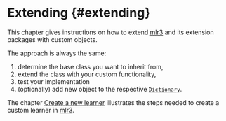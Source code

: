 # Extending {#extending}

This chapter gives instructions on how to extend [mlr3](https://mlr3.mlr-org.com) and its extension packages with custom objects.

The approach is always the same:

1. determine the base class you want to inherit from,
2. extend the class with your custom functionality,
3. test your implementation
4. (optionally) add new object to the respective [`Dictionary`](https://mlr3misc.mlr-org.com/reference/Dictionary.html).

The chapter [Create a new learner](#extending-learners) illustrates the steps needed to create a custom learner in [mlr3](https://mlr3.mlr-org.com).
